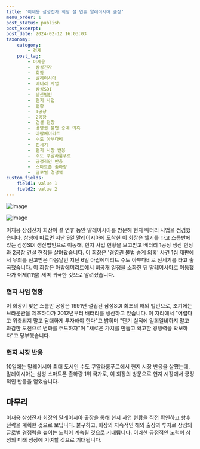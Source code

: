 ```yaml
---
title: '이재용 삼성전자 회장 설 연휴 말레이시아 출장'
menu_order: 1
post_status: publish
post_excerpt: 
post_date: 2024-02-12 16:03:03
taxonomy:
    category:
        - 경제
    post_tag:
        - 이재용
        -  삼성전자
        -  회장
        -  말레이시아
        -  배터리 사업
        -  삼성SDI
        -  생산법인
        -  현지 사업
        -  현황
        -  1공장
        -  2공장
        -  건설 현장
        -  경영권 불법 승계 의혹
        -  아랍에미리트
        -  수도 아부다비
        -  전세기
        -  현지 시장 반응
        -  수도 쿠알라룸푸르
        -  긍정적인 반응
        -  스마트폰 출하량
        -  글로벌 경쟁력
custom_fields:
    field1: value 1
    field2: value 2
---
```


![Image](https://imgnews.pstatic.net/image/055/2024/02/12/0001130149_001_20240212141301121.jpg?type=w647)

![Image](https://imgnews.pstatic.net/image/055/2024/02/12/0001130149_002_20240212141301424.jpg?type=w647)

이재용 삼성전자 회장이 설 연휴 동안 말레이시아를 방문해 현지 배터리 사업을 점검했습니다. 삼성에 따르면 지난 9일 말레이시아에 도착한 이 회장은 헬기를 타고 스름반에 있는 삼성SDI 생산법인으로 이동해, 현지 사업 현황을 보고받고 배터리 1공장 생산 현장과 2공장 건설 현장을 살펴봤습니다.
이 회장은 '경영권 불법 승계 의혹' 사건 1심 재판에서 무죄를 선고받은 다음날인 지난 6일 아랍에미리트 수도 아부다비로 전세기를 타고 출국했습니다. 이 회장은 아랍에미리트에서 비공개 일정을 소화한 뒤 말레이시아로 이동했다가 어제(11일) 새벽 귀국한 것으로 알려졌습니다.
### 현지 사업 현황
이 회장이 찾은 스름반 공장은 1991년 설립된 삼성SDI 최초의 해외 법인으로, 초기에는 브라운관을 제조하다가 2012년부터 배터리를 생산하고 있습니다. 이 자리에서 "어렵다고 위축되지 말고 담대하게 투자해야 한다"고 밝히며 "단기 실적에 일희일비하지 말고 과감한 도전으로 변화를 주도하자"며 "새로운 가치를 만들고 확고한 경쟁력을 확보하자"고 당부했습니다.
### 현지 시장 반응
10일에는 말레이시아 최대 도시인 수도 쿠알라룸푸르에서 현지 시장 반응을 살폈는데, 말레이시아는 삼성 스마트폰 출하량 1위 국가로, 이 회장의 방문으로 현지 시장에서 긍정적인 반응을 얻었습니다.
## 마무리
이재용 삼성전자 회장의 말레이시아 출장을 통해 현지 사업 현황을 직접 확인하고 향후 전략을 계획한 것으로 보입니다. 불구하고, 회장의 지속적인 해외 출장과 투자로 삼성의 글로벌 경쟁력을 높이는 노력이 계속될 것으로 기대됩니다. 이러한 긍정적인 노력이 삼성의 미래 성장에 기여할 것으로 기대됩니다.
